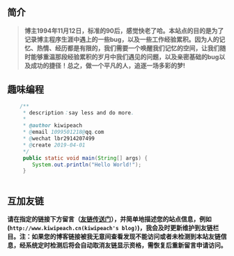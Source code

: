 
## 简介

> **博主1994年11月12日，标准的90后，感觉快老了哈。本站点的目的是为了记录博主程序生涯中遇上的一些bug，以及一些工作经验累积。因为人的记忆、热情、经历都是有限的，我们需要一个唤醒我们记忆的空间，让我们随时能够重温那段经验累积的岁月中我们遇见的问题，以及亲密基础的bug以及成功的捷径！总之，做一个平凡的人，追逐一场多彩的梦!**

## 趣味编程
```java
    /**
     * description：say less and do more.
     *
     * @author kiwipeach
     * @email 1099501218@qq.com
     * @wechat lbr2914207499
     * @create 2019-04-01
     */
     public static void main(String[] args) {
        System.out.println("Hello World!");
     }
   
```

## 互加友链

   **请在指定的链接下方留言（[友链传送门](http://www.kiwipeach.cn/blog/detail/100)），并简单地描述您的站点信息，例如(`http://www.kiwipeach.cn(kiwipeach's blog)`)，我会及时更新维护到友链栏目。注：如果您的博客链接被我无意间查看发现不能访问或者未检测到本站友链信息，经系统定时检测后将会自动取消友链显示资格，需恢复后重新留言申请访问。**





